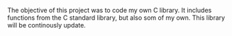 The objective of this project was to code my own C library.
It includes functions from the C standard library, but also som of my own.
This library will be continously update.
